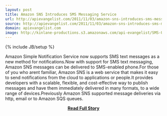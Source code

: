 ```yaml
---
layout: post
title: Amazon SNS Introduces SMS Messaging Service
url: http://apievangelist.com/2011/11/03/amazon-sns-introduces-sms-messaging-service/
source: http://apievangelist.com/2011/11/03/amazon-sns-introduces-sms-messaging-service/
domain: apievangelist.com
image: http://kinlane-productions.s3.amazonaws.com/api-evangelist/SMS-Updates.gif
---
```

{% include JB/setup %}<p>Amazon Simple Notification Service now supports SMS text messages as a new method for notifications.Now with support for SMS text messaging, Amazon SNS messages can be delivered to SMS-enabled phone.For those of you who arent familiar, Amazon SNS is a web service that makes it easy to send notifications from the cloud to applications or people.It provides developers with a scalable, flexible, and cost-effective way to publish messages and have them immediately delivered in many formats, to a wide range of devices.Previously Amazon SNS supported message deliveries via http, email or to Amazon SQS queues.</p>
<center><p><a href="http://apievangelist.com/2011/11/03/amazon-sns-introduces-sms-messaging-service/" style='padding:25px; font-sze:18px; font-weight: bold;'>Read Full Story</a></p></center>

